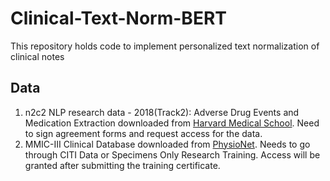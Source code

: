 # Clinical-Text-Norm-BERT
This repository holds code to implement personalized text normalization of clinical notes
## Data
1. n2c2 NLP research data - 2018(Track2): Adverse Drug Events and Medication Extraction downloaded from [Harvard Medical School](https://portal.dbmi.hms.harvard.edu/projects/n2c2-nlp/). Need to sign agreement forms and request access for the data.
2. MMIC-III Clinical Database downloaded from [PhysioNet](https://physionet.org/content/mimiciii/1.4/). Needs to go through CITI Data or Specimens Only Research Training. Access will be granted after submitting the training certificate. 

